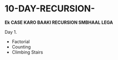 # 10-DAY-RECURSION-

   <b> Ek CASE KARO BAAKI RECURSION SMBHAAL LEGA</b>

Day 1.
<ul>
  <li> Factorial</li>
  <li>Counting</li>
  <li<Power Of Two</li>
  <li>Climbing Stairs</li>
</ul>
